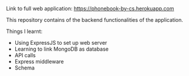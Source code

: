 Link to full web application: https://phonebook-by-cs.herokuapp.com

This repository contains of the backend functionalities of the application.

Things I learnt:
- Using ExpressJS to set up web server
- Learning to link MongoDB as database
- API calls
- Express middleware
- Schema 
